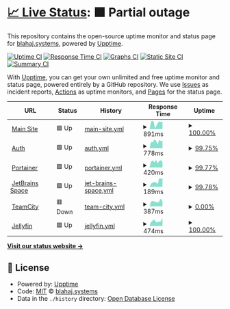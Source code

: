 # [📈 Live Status](https://status.blahaj.systems): <!--live status--> **🟧 Partial outage**

This repository contains the open-source uptime monitor and status page for [blahaj.systems](https://blahaj.systems), powered by [Upptime](https://github.com/upptime/upptime).

[![Uptime CI](https://github.com/blahajsystems/status/workflows/Uptime%20CI/badge.svg)](https://github.com/blahajsystems/status/actions?query=workflow%3A%22Uptime+CI%22)
[![Response Time CI](https://github.com/blahajsystems/status/workflows/Response%20Time%20CI/badge.svg)](https://github.com/blahajsystems/status/actions?query=workflow%3A%22Response+Time+CI%22)
[![Graphs CI](https://github.com/blahajsystems/status/workflows/Graphs%20CI/badge.svg)](https://github.com/blahajsystems/status/actions?query=workflow%3A%22Graphs+CI%22)
[![Static Site CI](https://github.com/blahajsystems/status/workflows/Static%20Site%20CI/badge.svg)](https://github.com/blahajsystems/status/actions?query=workflow%3A%22Static+Site+CI%22)
[![Summary CI](https://github.com/blahajsystems/status/workflows/Summary%20CI/badge.svg)](https://github.com/blahajsystems/status/actions?query=workflow%3A%22Summary+CI%22)

With [Upptime](https://upptime.js.org), you can get your own unlimited and free uptime monitor and status page, powered entirely by a GitHub repository. We use [Issues](https://github.com/blahajsystems/status/issues) as incident reports, [Actions](https://github.com/blahajsystems/status/actions) as uptime monitors, and [Pages](https://status.blahaj.systems) for the status page.

<!--start: status pages-->
<!-- This summary is generated by Upptime (https://github.com/upptime/upptime) -->
<!-- Do not edit this manually, your changes will be overwritten -->
<!-- prettier-ignore -->
| URL | Status | History | Response Time | Uptime |
| --- | ------ | ------- | ------------- | ------ |
| <img alt="" src="https://icons.duckduckgo.com/ip3/blahaj.systems.ico" height="13"> [Main Site](https://blahaj.systems) | 🟩 Up | [main-site.yml](https://github.com/BlahajSystems/status/commits/HEAD/history/main-site.yml) | <details><summary><img alt="Response time graph" src="./graphs/main-site/response-time-week.png" height="20"> 891ms</summary><br><a href="https://status.blahaj.systems/history/main-site"><img alt="Response time 981" src="https://img.shields.io/endpoint?url=https%3A%2F%2Fraw.githubusercontent.com%2FBlahajSystems%2Fstatus%2FHEAD%2Fapi%2Fmain-site%2Fresponse-time.json"></a><br><a href="https://status.blahaj.systems/history/main-site"><img alt="24-hour response time 596" src="https://img.shields.io/endpoint?url=https%3A%2F%2Fraw.githubusercontent.com%2FBlahajSystems%2Fstatus%2FHEAD%2Fapi%2Fmain-site%2Fresponse-time-day.json"></a><br><a href="https://status.blahaj.systems/history/main-site"><img alt="7-day response time 891" src="https://img.shields.io/endpoint?url=https%3A%2F%2Fraw.githubusercontent.com%2FBlahajSystems%2Fstatus%2FHEAD%2Fapi%2Fmain-site%2Fresponse-time-week.json"></a><br><a href="https://status.blahaj.systems/history/main-site"><img alt="30-day response time 981" src="https://img.shields.io/endpoint?url=https%3A%2F%2Fraw.githubusercontent.com%2FBlahajSystems%2Fstatus%2FHEAD%2Fapi%2Fmain-site%2Fresponse-time-month.json"></a><br><a href="https://status.blahaj.systems/history/main-site"><img alt="1-year response time 981" src="https://img.shields.io/endpoint?url=https%3A%2F%2Fraw.githubusercontent.com%2FBlahajSystems%2Fstatus%2FHEAD%2Fapi%2Fmain-site%2Fresponse-time-year.json"></a></details> | <details><summary><a href="https://status.blahaj.systems/history/main-site">100.00%</a></summary><a href="https://status.blahaj.systems/history/main-site"><img alt="All-time uptime 100.00%" src="https://img.shields.io/endpoint?url=https%3A%2F%2Fraw.githubusercontent.com%2FBlahajSystems%2Fstatus%2FHEAD%2Fapi%2Fmain-site%2Fuptime.json"></a><br><a href="https://status.blahaj.systems/history/main-site"><img alt="24-hour uptime 100.00%" src="https://img.shields.io/endpoint?url=https%3A%2F%2Fraw.githubusercontent.com%2FBlahajSystems%2Fstatus%2FHEAD%2Fapi%2Fmain-site%2Fuptime-day.json"></a><br><a href="https://status.blahaj.systems/history/main-site"><img alt="7-day uptime 100.00%" src="https://img.shields.io/endpoint?url=https%3A%2F%2Fraw.githubusercontent.com%2FBlahajSystems%2Fstatus%2FHEAD%2Fapi%2Fmain-site%2Fuptime-week.json"></a><br><a href="https://status.blahaj.systems/history/main-site"><img alt="30-day uptime 100.00%" src="https://img.shields.io/endpoint?url=https%3A%2F%2Fraw.githubusercontent.com%2FBlahajSystems%2Fstatus%2FHEAD%2Fapi%2Fmain-site%2Fuptime-month.json"></a><br><a href="https://status.blahaj.systems/history/main-site"><img alt="1-year uptime 100.00%" src="https://img.shields.io/endpoint?url=https%3A%2F%2Fraw.githubusercontent.com%2FBlahajSystems%2Fstatus%2FHEAD%2Fapi%2Fmain-site%2Fuptime-year.json"></a></details>
| <img alt="" src="https://icons.duckduckgo.com/ip3/auth.blahaj.systems.ico" height="13"> [Auth](https://auth.blahaj.systems) | 🟩 Up | [auth.yml](https://github.com/BlahajSystems/status/commits/HEAD/history/auth.yml) | <details><summary><img alt="Response time graph" src="./graphs/auth/response-time-week.png" height="20"> 778ms</summary><br><a href="https://status.blahaj.systems/history/auth"><img alt="Response time 768" src="https://img.shields.io/endpoint?url=https%3A%2F%2Fraw.githubusercontent.com%2FBlahajSystems%2Fstatus%2FHEAD%2Fapi%2Fauth%2Fresponse-time.json"></a><br><a href="https://status.blahaj.systems/history/auth"><img alt="24-hour response time 522" src="https://img.shields.io/endpoint?url=https%3A%2F%2Fraw.githubusercontent.com%2FBlahajSystems%2Fstatus%2FHEAD%2Fapi%2Fauth%2Fresponse-time-day.json"></a><br><a href="https://status.blahaj.systems/history/auth"><img alt="7-day response time 778" src="https://img.shields.io/endpoint?url=https%3A%2F%2Fraw.githubusercontent.com%2FBlahajSystems%2Fstatus%2FHEAD%2Fapi%2Fauth%2Fresponse-time-week.json"></a><br><a href="https://status.blahaj.systems/history/auth"><img alt="30-day response time 768" src="https://img.shields.io/endpoint?url=https%3A%2F%2Fraw.githubusercontent.com%2FBlahajSystems%2Fstatus%2FHEAD%2Fapi%2Fauth%2Fresponse-time-month.json"></a><br><a href="https://status.blahaj.systems/history/auth"><img alt="1-year response time 768" src="https://img.shields.io/endpoint?url=https%3A%2F%2Fraw.githubusercontent.com%2FBlahajSystems%2Fstatus%2FHEAD%2Fapi%2Fauth%2Fresponse-time-year.json"></a></details> | <details><summary><a href="https://status.blahaj.systems/history/auth">99.75%</a></summary><a href="https://status.blahaj.systems/history/auth"><img alt="All-time uptime 99.79%" src="https://img.shields.io/endpoint?url=https%3A%2F%2Fraw.githubusercontent.com%2FBlahajSystems%2Fstatus%2FHEAD%2Fapi%2Fauth%2Fuptime.json"></a><br><a href="https://status.blahaj.systems/history/auth"><img alt="24-hour uptime 100.00%" src="https://img.shields.io/endpoint?url=https%3A%2F%2Fraw.githubusercontent.com%2FBlahajSystems%2Fstatus%2FHEAD%2Fapi%2Fauth%2Fuptime-day.json"></a><br><a href="https://status.blahaj.systems/history/auth"><img alt="7-day uptime 99.75%" src="https://img.shields.io/endpoint?url=https%3A%2F%2Fraw.githubusercontent.com%2FBlahajSystems%2Fstatus%2FHEAD%2Fapi%2Fauth%2Fuptime-week.json"></a><br><a href="https://status.blahaj.systems/history/auth"><img alt="30-day uptime 99.79%" src="https://img.shields.io/endpoint?url=https%3A%2F%2Fraw.githubusercontent.com%2FBlahajSystems%2Fstatus%2FHEAD%2Fapi%2Fauth%2Fuptime-month.json"></a><br><a href="https://status.blahaj.systems/history/auth"><img alt="1-year uptime 99.79%" src="https://img.shields.io/endpoint?url=https%3A%2F%2Fraw.githubusercontent.com%2FBlahajSystems%2Fstatus%2FHEAD%2Fapi%2Fauth%2Fuptime-year.json"></a></details>
| <img alt="" src="https://icons.duckduckgo.com/ip3/portainer.blahaj.systems.ico" height="13"> [Portainer](https://portainer.blahaj.systems) | 🟩 Up | [portainer.yml](https://github.com/BlahajSystems/status/commits/HEAD/history/portainer.yml) | <details><summary><img alt="Response time graph" src="./graphs/portainer/response-time-week.png" height="20"> 420ms</summary><br><a href="https://status.blahaj.systems/history/portainer"><img alt="Response time 405" src="https://img.shields.io/endpoint?url=https%3A%2F%2Fraw.githubusercontent.com%2FBlahajSystems%2Fstatus%2FHEAD%2Fapi%2Fportainer%2Fresponse-time.json"></a><br><a href="https://status.blahaj.systems/history/portainer"><img alt="24-hour response time 416" src="https://img.shields.io/endpoint?url=https%3A%2F%2Fraw.githubusercontent.com%2FBlahajSystems%2Fstatus%2FHEAD%2Fapi%2Fportainer%2Fresponse-time-day.json"></a><br><a href="https://status.blahaj.systems/history/portainer"><img alt="7-day response time 420" src="https://img.shields.io/endpoint?url=https%3A%2F%2Fraw.githubusercontent.com%2FBlahajSystems%2Fstatus%2FHEAD%2Fapi%2Fportainer%2Fresponse-time-week.json"></a><br><a href="https://status.blahaj.systems/history/portainer"><img alt="30-day response time 405" src="https://img.shields.io/endpoint?url=https%3A%2F%2Fraw.githubusercontent.com%2FBlahajSystems%2Fstatus%2FHEAD%2Fapi%2Fportainer%2Fresponse-time-month.json"></a><br><a href="https://status.blahaj.systems/history/portainer"><img alt="1-year response time 405" src="https://img.shields.io/endpoint?url=https%3A%2F%2Fraw.githubusercontent.com%2FBlahajSystems%2Fstatus%2FHEAD%2Fapi%2Fportainer%2Fresponse-time-year.json"></a></details> | <details><summary><a href="https://status.blahaj.systems/history/portainer">99.77%</a></summary><a href="https://status.blahaj.systems/history/portainer"><img alt="All-time uptime 99.81%" src="https://img.shields.io/endpoint?url=https%3A%2F%2Fraw.githubusercontent.com%2FBlahajSystems%2Fstatus%2FHEAD%2Fapi%2Fportainer%2Fuptime.json"></a><br><a href="https://status.blahaj.systems/history/portainer"><img alt="24-hour uptime 100.00%" src="https://img.shields.io/endpoint?url=https%3A%2F%2Fraw.githubusercontent.com%2FBlahajSystems%2Fstatus%2FHEAD%2Fapi%2Fportainer%2Fuptime-day.json"></a><br><a href="https://status.blahaj.systems/history/portainer"><img alt="7-day uptime 99.77%" src="https://img.shields.io/endpoint?url=https%3A%2F%2Fraw.githubusercontent.com%2FBlahajSystems%2Fstatus%2FHEAD%2Fapi%2Fportainer%2Fuptime-week.json"></a><br><a href="https://status.blahaj.systems/history/portainer"><img alt="30-day uptime 99.81%" src="https://img.shields.io/endpoint?url=https%3A%2F%2Fraw.githubusercontent.com%2FBlahajSystems%2Fstatus%2FHEAD%2Fapi%2Fportainer%2Fuptime-month.json"></a><br><a href="https://status.blahaj.systems/history/portainer"><img alt="1-year uptime 99.81%" src="https://img.shields.io/endpoint?url=https%3A%2F%2Fraw.githubusercontent.com%2FBlahajSystems%2Fstatus%2FHEAD%2Fapi%2Fportainer%2Fuptime-year.json"></a></details>
| <img alt="" src="https://icons.duckduckgo.com/ip3/portainer.blahaj.systems.ico" height="13"> [JetBrains Space](https://portainer.blahaj.systems) | 🟩 Up | [jet-brains-space.yml](https://github.com/BlahajSystems/status/commits/HEAD/history/jet-brains-space.yml) | <details><summary><img alt="Response time graph" src="./graphs/jet-brains-space/response-time-week.png" height="20"> 189ms</summary><br><a href="https://status.blahaj.systems/history/jet-brains-space"><img alt="Response time 179" src="https://img.shields.io/endpoint?url=https%3A%2F%2Fraw.githubusercontent.com%2FBlahajSystems%2Fstatus%2FHEAD%2Fapi%2Fjet-brains-space%2Fresponse-time.json"></a><br><a href="https://status.blahaj.systems/history/jet-brains-space"><img alt="24-hour response time 104" src="https://img.shields.io/endpoint?url=https%3A%2F%2Fraw.githubusercontent.com%2FBlahajSystems%2Fstatus%2FHEAD%2Fapi%2Fjet-brains-space%2Fresponse-time-day.json"></a><br><a href="https://status.blahaj.systems/history/jet-brains-space"><img alt="7-day response time 189" src="https://img.shields.io/endpoint?url=https%3A%2F%2Fraw.githubusercontent.com%2FBlahajSystems%2Fstatus%2FHEAD%2Fapi%2Fjet-brains-space%2Fresponse-time-week.json"></a><br><a href="https://status.blahaj.systems/history/jet-brains-space"><img alt="30-day response time 179" src="https://img.shields.io/endpoint?url=https%3A%2F%2Fraw.githubusercontent.com%2FBlahajSystems%2Fstatus%2FHEAD%2Fapi%2Fjet-brains-space%2Fresponse-time-month.json"></a><br><a href="https://status.blahaj.systems/history/jet-brains-space"><img alt="1-year response time 179" src="https://img.shields.io/endpoint?url=https%3A%2F%2Fraw.githubusercontent.com%2FBlahajSystems%2Fstatus%2FHEAD%2Fapi%2Fjet-brains-space%2Fresponse-time-year.json"></a></details> | <details><summary><a href="https://status.blahaj.systems/history/jet-brains-space">99.78%</a></summary><a href="https://status.blahaj.systems/history/jet-brains-space"><img alt="All-time uptime 99.82%" src="https://img.shields.io/endpoint?url=https%3A%2F%2Fraw.githubusercontent.com%2FBlahajSystems%2Fstatus%2FHEAD%2Fapi%2Fjet-brains-space%2Fuptime.json"></a><br><a href="https://status.blahaj.systems/history/jet-brains-space"><img alt="24-hour uptime 100.00%" src="https://img.shields.io/endpoint?url=https%3A%2F%2Fraw.githubusercontent.com%2FBlahajSystems%2Fstatus%2FHEAD%2Fapi%2Fjet-brains-space%2Fuptime-day.json"></a><br><a href="https://status.blahaj.systems/history/jet-brains-space"><img alt="7-day uptime 99.78%" src="https://img.shields.io/endpoint?url=https%3A%2F%2Fraw.githubusercontent.com%2FBlahajSystems%2Fstatus%2FHEAD%2Fapi%2Fjet-brains-space%2Fuptime-week.json"></a><br><a href="https://status.blahaj.systems/history/jet-brains-space"><img alt="30-day uptime 99.82%" src="https://img.shields.io/endpoint?url=https%3A%2F%2Fraw.githubusercontent.com%2FBlahajSystems%2Fstatus%2FHEAD%2Fapi%2Fjet-brains-space%2Fuptime-month.json"></a><br><a href="https://status.blahaj.systems/history/jet-brains-space"><img alt="1-year uptime 99.82%" src="https://img.shields.io/endpoint?url=https%3A%2F%2Fraw.githubusercontent.com%2FBlahajSystems%2Fstatus%2FHEAD%2Fapi%2Fjet-brains-space%2Fuptime-year.json"></a></details>
| <img alt="" src="https://icons.duckduckgo.com/ip3/ci.blahaj.systems.ico" height="13"> [TeamCity](https://ci.blahaj.systems) | 🟥 Down | [team-city.yml](https://github.com/BlahajSystems/status/commits/HEAD/history/team-city.yml) | <details><summary><img alt="Response time graph" src="./graphs/team-city/response-time-week.png" height="20"> 387ms</summary><br><a href="https://status.blahaj.systems/history/team-city"><img alt="Response time 390" src="https://img.shields.io/endpoint?url=https%3A%2F%2Fraw.githubusercontent.com%2FBlahajSystems%2Fstatus%2FHEAD%2Fapi%2Fteam-city%2Fresponse-time.json"></a><br><a href="https://status.blahaj.systems/history/team-city"><img alt="24-hour response time 247" src="https://img.shields.io/endpoint?url=https%3A%2F%2Fraw.githubusercontent.com%2FBlahajSystems%2Fstatus%2FHEAD%2Fapi%2Fteam-city%2Fresponse-time-day.json"></a><br><a href="https://status.blahaj.systems/history/team-city"><img alt="7-day response time 387" src="https://img.shields.io/endpoint?url=https%3A%2F%2Fraw.githubusercontent.com%2FBlahajSystems%2Fstatus%2FHEAD%2Fapi%2Fteam-city%2Fresponse-time-week.json"></a><br><a href="https://status.blahaj.systems/history/team-city"><img alt="30-day response time 390" src="https://img.shields.io/endpoint?url=https%3A%2F%2Fraw.githubusercontent.com%2FBlahajSystems%2Fstatus%2FHEAD%2Fapi%2Fteam-city%2Fresponse-time-month.json"></a><br><a href="https://status.blahaj.systems/history/team-city"><img alt="1-year response time 390" src="https://img.shields.io/endpoint?url=https%3A%2F%2Fraw.githubusercontent.com%2FBlahajSystems%2Fstatus%2FHEAD%2Fapi%2Fteam-city%2Fresponse-time-year.json"></a></details> | <details><summary><a href="https://status.blahaj.systems/history/team-city">0.00%</a></summary><a href="https://status.blahaj.systems/history/team-city"><img alt="All-time uptime 0.00%" src="https://img.shields.io/endpoint?url=https%3A%2F%2Fraw.githubusercontent.com%2FBlahajSystems%2Fstatus%2FHEAD%2Fapi%2Fteam-city%2Fuptime.json"></a><br><a href="https://status.blahaj.systems/history/team-city"><img alt="24-hour uptime 0.00%" src="https://img.shields.io/endpoint?url=https%3A%2F%2Fraw.githubusercontent.com%2FBlahajSystems%2Fstatus%2FHEAD%2Fapi%2Fteam-city%2Fuptime-day.json"></a><br><a href="https://status.blahaj.systems/history/team-city"><img alt="7-day uptime 0.00%" src="https://img.shields.io/endpoint?url=https%3A%2F%2Fraw.githubusercontent.com%2FBlahajSystems%2Fstatus%2FHEAD%2Fapi%2Fteam-city%2Fuptime-week.json"></a><br><a href="https://status.blahaj.systems/history/team-city"><img alt="30-day uptime 0.00%" src="https://img.shields.io/endpoint?url=https%3A%2F%2Fraw.githubusercontent.com%2FBlahajSystems%2Fstatus%2FHEAD%2Fapi%2Fteam-city%2Fuptime-month.json"></a><br><a href="https://status.blahaj.systems/history/team-city"><img alt="1-year uptime 0.00%" src="https://img.shields.io/endpoint?url=https%3A%2F%2Fraw.githubusercontent.com%2FBlahajSystems%2Fstatus%2FHEAD%2Fapi%2Fteam-city%2Fuptime-year.json"></a></details>
| <img alt="" src="https://icons.duckduckgo.com/ip3/jellyfin.blahaj.systems.ico" height="13"> [Jellyfin](https://jellyfin.blahaj.systems) | 🟩 Up | [jellyfin.yml](https://github.com/BlahajSystems/status/commits/HEAD/history/jellyfin.yml) | <details><summary><img alt="Response time graph" src="./graphs/jellyfin/response-time-week.png" height="20"> 474ms</summary><br><a href="https://status.blahaj.systems/history/jellyfin"><img alt="Response time 471" src="https://img.shields.io/endpoint?url=https%3A%2F%2Fraw.githubusercontent.com%2FBlahajSystems%2Fstatus%2FHEAD%2Fapi%2Fjellyfin%2Fresponse-time.json"></a><br><a href="https://status.blahaj.systems/history/jellyfin"><img alt="24-hour response time 441" src="https://img.shields.io/endpoint?url=https%3A%2F%2Fraw.githubusercontent.com%2FBlahajSystems%2Fstatus%2FHEAD%2Fapi%2Fjellyfin%2Fresponse-time-day.json"></a><br><a href="https://status.blahaj.systems/history/jellyfin"><img alt="7-day response time 474" src="https://img.shields.io/endpoint?url=https%3A%2F%2Fraw.githubusercontent.com%2FBlahajSystems%2Fstatus%2FHEAD%2Fapi%2Fjellyfin%2Fresponse-time-week.json"></a><br><a href="https://status.blahaj.systems/history/jellyfin"><img alt="30-day response time 471" src="https://img.shields.io/endpoint?url=https%3A%2F%2Fraw.githubusercontent.com%2FBlahajSystems%2Fstatus%2FHEAD%2Fapi%2Fjellyfin%2Fresponse-time-month.json"></a><br><a href="https://status.blahaj.systems/history/jellyfin"><img alt="1-year response time 471" src="https://img.shields.io/endpoint?url=https%3A%2F%2Fraw.githubusercontent.com%2FBlahajSystems%2Fstatus%2FHEAD%2Fapi%2Fjellyfin%2Fresponse-time-year.json"></a></details> | <details><summary><a href="https://status.blahaj.systems/history/jellyfin">100.00%</a></summary><a href="https://status.blahaj.systems/history/jellyfin"><img alt="All-time uptime 100.00%" src="https://img.shields.io/endpoint?url=https%3A%2F%2Fraw.githubusercontent.com%2FBlahajSystems%2Fstatus%2FHEAD%2Fapi%2Fjellyfin%2Fuptime.json"></a><br><a href="https://status.blahaj.systems/history/jellyfin"><img alt="24-hour uptime 100.00%" src="https://img.shields.io/endpoint?url=https%3A%2F%2Fraw.githubusercontent.com%2FBlahajSystems%2Fstatus%2FHEAD%2Fapi%2Fjellyfin%2Fuptime-day.json"></a><br><a href="https://status.blahaj.systems/history/jellyfin"><img alt="7-day uptime 100.00%" src="https://img.shields.io/endpoint?url=https%3A%2F%2Fraw.githubusercontent.com%2FBlahajSystems%2Fstatus%2FHEAD%2Fapi%2Fjellyfin%2Fuptime-week.json"></a><br><a href="https://status.blahaj.systems/history/jellyfin"><img alt="30-day uptime 100.00%" src="https://img.shields.io/endpoint?url=https%3A%2F%2Fraw.githubusercontent.com%2FBlahajSystems%2Fstatus%2FHEAD%2Fapi%2Fjellyfin%2Fuptime-month.json"></a><br><a href="https://status.blahaj.systems/history/jellyfin"><img alt="1-year uptime 100.00%" src="https://img.shields.io/endpoint?url=https%3A%2F%2Fraw.githubusercontent.com%2FBlahajSystems%2Fstatus%2FHEAD%2Fapi%2Fjellyfin%2Fuptime-year.json"></a></details>

<!--end: status pages-->

[**Visit our status website →**](https://status.blahaj.systems)

## 📄 License

- Powered by: [Upptime](https://github.com/upptime/upptime)
- Code: [MIT](./LICENSE) © [blahaj.systems](https://blahaj.systems)
- Data in the `./history` directory: [Open Database License](https://opendatacommons.org/licenses/odbl/1-0/)
